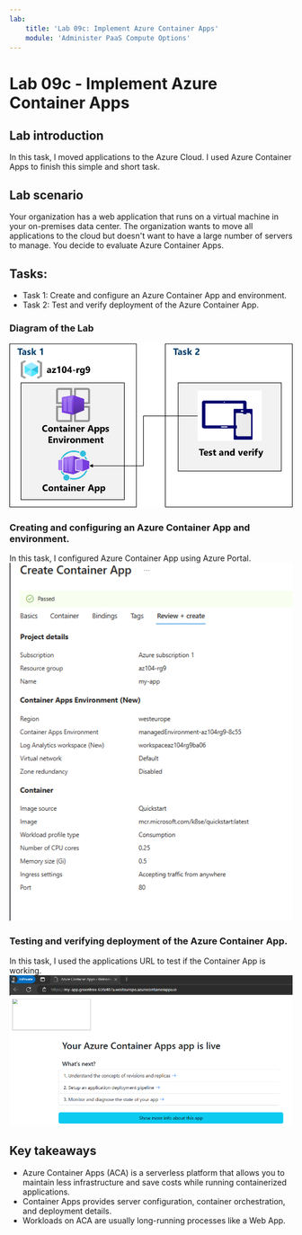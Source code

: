 ```yaml
---
lab:
    title: 'Lab 09c: Implement Azure Container Apps'
    module: 'Administer PaaS Compute Options'
---
```


# Lab 09c - Implement Azure Container Apps

## Lab introduction

In this task, I moved applications to the Azure Cloud. I used Azure Container Apps
to finish this simple and short task.

## Lab scenario

Your organization has a web application that runs on a virtual machine in your on-premises data center. The organization wants to move all applications to the cloud but doesn't want to have a large number of servers to manage. You decide to evaluate Azure Container Apps.

## Tasks:

+ Task 1: Create and configure an Azure Container App and environment.
+ Task 2: Test and verify deployment of the Azure Container App.

### Diagram of the Lab
![Diagram of the lab.](../AdminLabs/Media/az104-lab09b-aca-architecture.png)
### Creating and configuring an Azure Container App and environment.

In this task, I configured Azure Container App using Azure Portal.
![Screenshot of this task](../AdminLabs/Media/appcontainer.png)


### Testing and verifying deployment of the Azure Container App.
In this task, I used the applications URL to test if the Container App is working.
![Screenshot of this task](../AdminLabs/Media/testapp.png)


## Key takeaways

+ Azure Container Apps (ACA) is a serverless platform that allows you to maintain less infrastructure and save costs while running containerized applications.
+ Container Apps provides server configuration, container orchestration, and deployment details. 
+ Workloads on ACA are usually long-running processes like a Web App.
